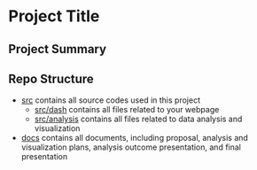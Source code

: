 # Project Title <!--- Todo: Replace it with your project title -->
## Project Summary
<!--- Todo: Write a project summary in 300 words. -->

## Repo Structure
<!--- You can create additional directories and subdirectories but do not remove and rename the following basic directories -->
- [src](src/) contains all source codes used in this project
  - [src/dash](src/webpage/) contains all files related to your webpage
  - [src/analysis](src/analysis/) contains all files related to data analysis and visualization
- [docs](docs/) contains all documents, including proposal, analysis and visualization plans, analysis outcome presentation, and final presentation
